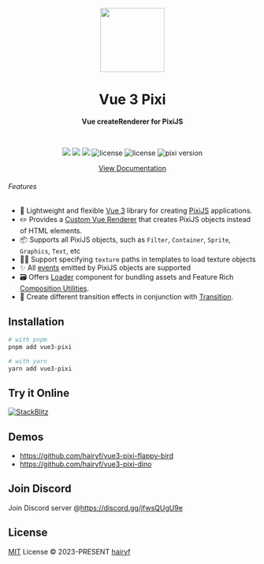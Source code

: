 <p align="center">
  <img height="130px" src="./docs/public/logo.svg" />
</p>

<h1 align="center">Vue 3 Pixi</h1>

<p align="center">
  <strong>Vue createRenderer for PixiJS</strong>
</p>

<br />

<p align="center">
  <img src="https://img.shields.io/github/forks/hairyf/vue3-pixi.svg?style=flat-square" />
  <img src="https://img.shields.io/github/stars/hairyf/vue3-pixi.svg?style=flat-square" />
  <img src="https://img.shields.io/npm/dm/vue3-pixi.svg?style=flat-square" />
  <img src="https://img.shields.io/npm/v/vue3-pixi?color=a1b858&style=flat-square" alt="license" />
  <img src="https://img.shields.io/badge/license-MIT-green.svg?style=flat-square" alt="license" />
  <img src="https://img.shields.io/badge/pixi-v7+-ff69b4.svg?style=flat-square" alt="pixi version" />
</p>

<p align="center">
  <a href="https://vue3-pixi.vercel.app/">View Documentation</a>
</p>

###### Features

- 💚 Lightweight and flexible [Vue 3](https://vuejs.org/) library for creating [PixiJS](https://pixijs.com/) applications.
- ✏️ Provides a [Custom Vue Renderer](https://vuejs.org/api/custom-renderer.html#custom-renderer-api) that creates PixiJS objects instead of HTML elements.
- 📦 Supports all PixiJS objects, such as `Filter`, `Container`, `Sprite`, `Graphics`, `Text`, etc
- 🧑‍💻 Support specifying `texture` paths in templates to load texture objects
- ✨ All [events](https://pixijs.download/release/docs/PIXI.Sprite.html#onclick) emitted by PixiJS objects are supported
- 🗃️ Offers [Loader](https://vue3-pixi.vercel.app//guide/components/loader.html) component for bundling assets and Feature Rich [Composition Utilities](https://vue3-pixi.vercel.app//guide/composition-api/on-tick.html).
- 💫 Create different transition effects in conjunction with [Transition](https://vue3-pixi.vercel.app//guide/components/transition.html).

## Installation

```sh
# with pnpm
pnpm add vue3-pixi

# with yarn
yarn add vue3-pixi
```

## Try it Online

[![StackBlitz](https://developer.stackblitz.com/img/open_in_stackblitz.svg)](https://stackblitz.com/edit/vue3-pixi)


## Demos

- https://github.com/hairyf/vue3-pixi-flappy-bird
- https://github.com/hairyf/vue3-pixi-dino

## Join Discord

Join Discord server @https://discord.gg/jfwsQUgU9e

## License

[MIT](./LICENSE) License © 2023-PRESENT [hairyf](https://github.com/hairyf)
